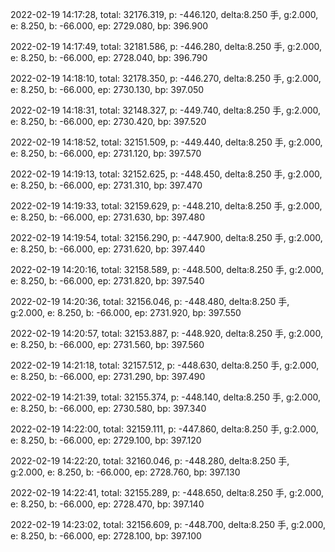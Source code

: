 2022-02-19 14:17:28, total: 32176.319, p: -446.120, delta:8.250 手, g:2.000, e: 8.250, b: -66.000, ep: 2729.080, bp: 396.900

2022-02-19 14:17:49, total: 32181.586, p: -446.280, delta:8.250 手, g:2.000, e: 8.250, b: -66.000, ep: 2728.040, bp: 396.790

2022-02-19 14:18:10, total: 32178.350, p: -446.270, delta:8.250 手, g:2.000, e: 8.250, b: -66.000, ep: 2730.130, bp: 397.050

2022-02-19 14:18:31, total: 32148.327, p: -449.740, delta:8.250 手, g:2.000, e: 8.250, b: -66.000, ep: 2730.420, bp: 397.520

2022-02-19 14:18:52, total: 32151.509, p: -449.440, delta:8.250 手, g:2.000, e: 8.250, b: -66.000, ep: 2731.120, bp: 397.570

2022-02-19 14:19:13, total: 32152.625, p: -448.450, delta:8.250 手, g:2.000, e: 8.250, b: -66.000, ep: 2731.310, bp: 397.470

2022-02-19 14:19:33, total: 32159.629, p: -448.210, delta:8.250 手, g:2.000, e: 8.250, b: -66.000, ep: 2731.630, bp: 397.480

2022-02-19 14:19:54, total: 32156.290, p: -447.900, delta:8.250 手, g:2.000, e: 8.250, b: -66.000, ep: 2731.620, bp: 397.440

2022-02-19 14:20:16, total: 32158.589, p: -448.500, delta:8.250 手, g:2.000, e: 8.250, b: -66.000, ep: 2731.820, bp: 397.540

2022-02-19 14:20:36, total: 32156.046, p: -448.480, delta:8.250 手, g:2.000, e: 8.250, b: -66.000, ep: 2731.920, bp: 397.550

2022-02-19 14:20:57, total: 32153.887, p: -448.920, delta:8.250 手, g:2.000, e: 8.250, b: -66.000, ep: 2731.560, bp: 397.560

2022-02-19 14:21:18, total: 32157.512, p: -448.630, delta:8.250 手, g:2.000, e: 8.250, b: -66.000, ep: 2731.290, bp: 397.490

2022-02-19 14:21:39, total: 32155.374, p: -448.140, delta:8.250 手, g:2.000, e: 8.250, b: -66.000, ep: 2730.580, bp: 397.340

2022-02-19 14:22:00, total: 32159.111, p: -447.860, delta:8.250 手, g:2.000, e: 8.250, b: -66.000, ep: 2729.100, bp: 397.120

2022-02-19 14:22:20, total: 32160.046, p: -448.280, delta:8.250 手, g:2.000, e: 8.250, b: -66.000, ep: 2728.760, bp: 397.130

2022-02-19 14:22:41, total: 32155.289, p: -448.650, delta:8.250 手, g:2.000, e: 8.250, b: -66.000, ep: 2728.470, bp: 397.140

2022-02-19 14:23:02, total: 32156.609, p: -448.700, delta:8.250 手, g:2.000, e: 8.250, b: -66.000, ep: 2728.100, bp: 397.100